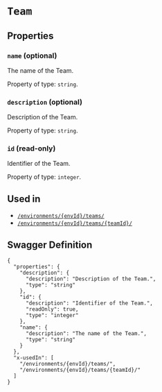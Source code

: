 # `Team` #







## Properties ##

### `name` (optional) ###

The name of the Team.


Property of type: `string`.




### `description` (optional) ###

Description of the Team.


Property of type: `string`.




### `id` (read-only) ###

Identifier of the Team.


Property of type: `integer`.






## Used in ##

  + [`/environments/{envId}/teams/`](./../rest/api/v1beta0/account/environments/{envId}/teams/)
  + [`/environments/{envId}/teams/{teamId}/`](./../rest/api/v1beta0/account/environments/{envId}/teams/{teamId}/)

## Swagger Definition ##

    {
      "properties": {
        "description": {
          "description": "Description of the Team.", 
          "type": "string"
        }, 
        "id": {
          "description": "Identifier of the Team.", 
          "readOnly": true, 
          "type": "integer"
        }, 
        "name": {
          "description": "The name of the Team.", 
          "type": "string"
        }
      }, 
      "x-usedIn": [
        "/environments/{envId}/teams/", 
        "/environments/{envId}/teams/{teamId}/"
      ]
    }
